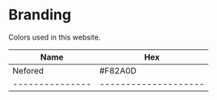 
# Branding
Colors used in this website.

| Name		  | Hex			 |
| --------------- | -------------------- |
| Nefored	  | #F82A0D		 |
| --------------- | -------------------- | 
